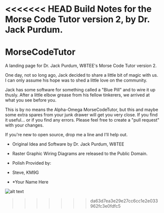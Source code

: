 <<<<<<< HEAD
Build Notes for the Morse Code Tutor version 2, by Dr. Jack Purdum.
=======
# MorseCodeTutor
A landing page for Dr. Jack Purdum, W8TEE's Morse Code Tutor version 2.

One day, not so long ago, Jack decided to share a little bit of magic with us.  I can only assume his hope was to shed a little love on the community.

Jack has some software for something called a "Blue Pill" and to wire it up thusly.  After a little elbow grease from his fellow tinkerers, we arrived at what you see before you.

This is by no means the Alpha-Omega MorseCodeTutor, but this and maybe some extra spares from your junk drawer will get you very close.  If you find it useful... or if you find any errors.  Please feel free to create a "pull request" with your changes.

If you're new to open source, drop me a line and I'll help out.

* Original Idea and Software by Dr. Jack Purdum, W8TEE
* Raster Graphic Wiring Diagrams are released to the Public Domain.
* Polish Provided by:

* Steve, KM9G
* *Your Name Here
  
  
![alt text](https://github.com/TemporarilyOffline/MorseCodeTutor/blob/master/Audio%20Amp%20Diagram.png "Ken's Audio Amp Diagram")
>>>>>>> da63d7ea3e29e27cc6cc1e2e033962fc3e0fdfc5
